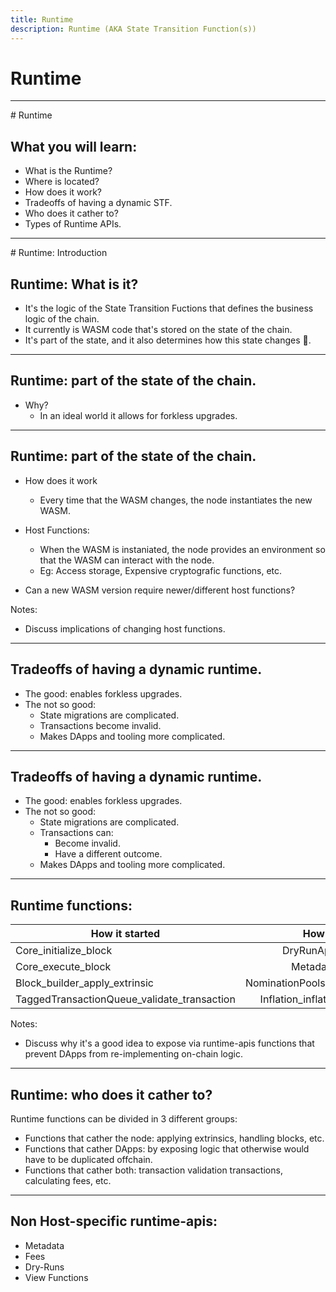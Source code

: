 ```yaml
---
title: Runtime
description: Runtime (AKA State Transition Function(s))
---
```


# Runtime

---

# Runtime

## What you will learn:

- What is the Runtime?<!-- .element: class="fragment" -->
- Where is located?<!-- .element: class="fragment" -->
- How does it work?<!-- .element: class="fragment" -->
- Tradeoffs of having a dynamic STF.<!-- .element: class="fragment" -->
- Who does it cather to?<!-- .element: class="fragment" -->
- Types of Runtime APIs.<!-- .element: class="fragment" -->

---

# Runtime: Introduction

## Runtime: What is it?

- It's the logic of the State Transition Fuctions that defines the business logic of the chain.<!-- .element: class="fragment" -->
- It currently is WASM code that's stored on the state of the chain.<!-- .element: class="fragment" -->
- It's part of the state, and it also determines how this state changes 🤯.<!-- .element: class="fragment" -->

---

## Runtime: part of the state of the chain.

- Why?
  - In an ideal world it allows for forkless upgrades.<!-- .element: class="fragment" -->

---

## Runtime: part of the state of the chain.

- How does it work<!-- .element: class="fragment" -->

  - Every time that the WASM changes, the node instantiates the new WASM.<!-- .element: class="fragment" -->

- Host Functions:<!-- .element: class="fragment" -->

  - When the WASM is instaniated, the node provides an environment so that the WASM can interact with the node.<!-- .element: class="fragment" -->
  - Eg: Access storage, Expensive cryptografic functions, etc.<!-- .element: class="fragment" -->

- Can a new WASM version require newer/different host functions?<!-- .element: class="fragment" -->

Notes:

- Discuss implications of changing host functions.

---

## Tradeoffs of having a dynamic runtime.

- The good: enables forkless upgrades.<!-- .element: class="fragment" -->
- The not so good:<!-- .element: class="fragment" -->
  - State migrations are complicated.<!-- .element: class="fragment" -->
  - Transactions become invalid.<!-- .element: class="fragment" -->
  - Makes DApps and tooling more complicated.<!-- .element: class="fragment" -->

---

## Tradeoffs of having a dynamic runtime.

- The good: enables forkless upgrades.
- The not so good:
  - State migrations are complicated.
  - Transactions can:
    - Become invalid.
    - Have a different outcome.
  - Makes DApps and tooling more complicated.

---

## Runtime functions:

| How it started                              |            How it's going            |
| ------------------------------------------- | :----------------------------------: |
| Core_initialize_block                       |        DryRunApi_dry_run_call        |
| Core_execute_block                          |          Metadata_metadata           |
| Block_builder_apply_extrinsic               | NominationPoolsApi_points_to_balance |
| TaggedTransactionQueue_validate_transaction | Inflation_inflation_prediction_info  |

Notes:

- Discuss why it's a good idea to expose via runtime-apis functions that
  prevent DApps from re-implementing on-chain logic.

---

## Runtime: who does it cather to?

Runtime functions can be divided in 3 different groups:

- Functions that cather the node: applying extrinsics, handling blocks, etc.<!-- .element: class="fragment" -->
- Functions that cather DApps: by exposing logic that otherwise would have to be duplicated offchain.<!-- .element: class="fragment" -->
- Functions that cather both: transaction validation transactions, calculating fees, etc.<!-- .element: class="fragment" -->

---

## Non Host-specific runtime-apis:

- Metadata<!-- .element: class="fragment" -->
- Fees<!-- .element: class="fragment" -->
- Dry-Runs<!-- .element: class="fragment" -->
- View Functions<!-- .element: class="fragment" -->
